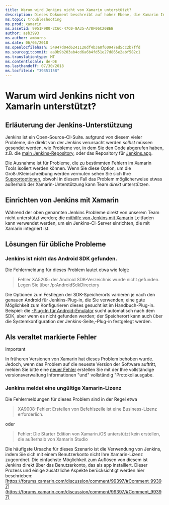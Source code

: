```yaml
---
title: Warum wird Jenkins nicht von Xamarin unterstützt?
description: Dieses Dokument beschreibt auf hoher Ebene, die Xamarin Interaktion mit dem Jenkins-CI-System. Darüber hinaus werden einige allgemeine Probleme, die bei der Arbeit mit Jenkins erläutert.
ms.topic: troubleshooting
ms.prod: xamarin
ms.assetid: 9951F980-2C6C-47C0-8A35-A78F06C20BEB
author: asb3993
ms.author: amburns
ms.date: 06/05/2018
ms.openlocfilehash: 54947d04d6241120df4b3a0f60947ed5cc2b7ffd
ms.sourcegitcommit: aa9b9b203ab4cd6a6b4fd51e27d865e2abf582c1
ms.translationtype: MT
ms.contentlocale: de-DE
ms.lasthandoff: 07/30/2018
ms.locfileid: "39351158"
---
```

# <a name="why-isnt-jenkins-supported-by-xamarin"></a>Warum wird Jenkins nicht von Xamarin unterstützt?

## <a name="jenkins-support-explanation"></a>Erläuterung der Jenkins-Unterstützung

Jenkins ist ein Open-Source-CI-Suite. aufgrund von diesem vieler Probleme, die direkt von der Jenkins verursacht werden *selbst* müssen gesendet werden, wie Probleme vor, in dem Sie den Code abgerufen haben, z.B. die [main Jenkins-Repository](https://github.com/jenkinsci/jenkins), oder das Repository für [ Jenkins.app](https://github.com/stisti/jenkins-app).

Die Ausnahme ist für Probleme, die zu bestimmten Fehlern im Xamarin Tools isoliert werden können. Wenn Sie diese Option, um die Groß-/Kleinschreibung werden vermuten sehen Sie sich Ihre [Supportoptionen](~/cross-platform/troubleshooting/support-options.md), obwohl in diesem Fall das Problem möglicherweise etwas außerhalb der Xamarin-Unterstützung kann Team *direkt* unterstützen.

## <a name="setup-jenkins-with-xamarin"></a>Einrichten von Jenkins mit Xamarin

Während der oben genannten Jenkins Probleme direkt von unserem Team nicht unterstützt werden; die [mithilfe von Jenkins mit Xamarin](~/tools/ci/jenkins-walkthrough.md) Leitfaden kann verwendet werden, um ein Jenkins-CI-Server einrichten, die mit Xamarin integriert ist. 

## <a name="fixes-for-common-issues"></a>Lösungen für übliche Probleme

### <a name="jenkins-is-unable-to-find-the-android-sdk"></a>Jenkins ist nicht das Android SDK gefunden.

Die Fehlermeldung für dieses Problem lautet etwa wie folgt:

> Fehler XA5205: der Android SDK-Verzeichnis wurde nicht gefunden. Legen Sie über /p:AndroidSdkDirectory

Die Optionen zum Festlegen der SDK-Speicherorts variieren je nach den genauen Android für Jenkins-Plug-in, die Sie verwenden; eine gute Möglichkeit zum Konfigurieren dieses gesucht ist im Handbuch-Plug-in. Beispiel: die [-Plug-In für Android-Emulator](https://wiki.jenkins-ci.org/display/JENKINS/Android+Emulator+Plugin#AndroidEmulatorPlugin-Systemconfiguration) sucht automatisch nach dem SDK, aber wenn es nicht gefunden werden; der Speicherort kann auch über die Systemkonfiguration der Jenkins-Seite,-Plug-in festgelegt werden. 


## <a name="deprecated-errors"></a>Als veraltet markierte Fehler

> [!IMPORTANT]
> In früheren Versionen von Xamarin hat dieses Problem behoben wurde. Jedoch, wenn das Problem auf die neueste Version der Software auftritt, melden Sie bitte eine [neuer Fehler](~/cross-platform/troubleshooting/questions/howto-file-bug.md) erstellen Sie mit der Ihre vollständige versionsverwaltung Informationen "und" vollständig "Protokollausgabe.



### <a name="jenkins-reports-an-invalid-xamarin-license"></a>Jenkins meldet eine ungültige Xamarin-Lizenz
Die Fehlermeldungen für dieses Problem sind in der Regel etwa

> XA9008-Fehler: Erstellen von Befehlszeile ist eine Business-Lizenz erforderlich.

oder

> Fehler: Die Starter Edition von Xamarin.iOS unterstützt kein erstellen, die außerhalb von Xamarin Studio 

Die häufigste Ursache für dieses Szenario ist die Verwendung von Jenkins, indem Sie sich mit einem Benutzerkonto nicht Ihre Xamarin-Lizenz zugeordnet. Die einfachste Möglichkeit zum Auflösen von diesem ist Jenkins direkt über das Benutzerkonto, das als app installiert. Dieser Prozess und einige zusätzliche Aspekte berücksichtigt werden hier beschrieben: [https://forums.xamarin.com/discussion/comment/99397/#Comment_99397](https://forums.xamarin.com/discussion/comment/99397/#Comment_99397)
